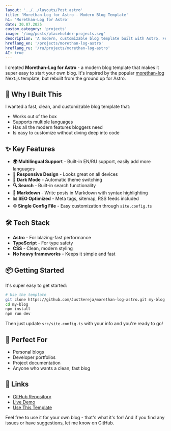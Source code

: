 ```yaml
---
layout: '../../layouts/Post.astro'
title: 'Morethan-Log for Astro - Modern Blog Template'
h1: 'Morethan-Log for Astro'
date: 30.07.2025
custom_category: 'projects'
image: '/img/posts/placeholder-projects.svg'
description: 'A modern, customizable blog template built with Astro. Features i18n support, dark mode, full-text search, and SEO optimization.'
hreflang_en: '/projects/morethan-log-astro'
hreflang_ru: '/ru/projects/morethan-log-astro'
AI: true
---
```


I created **Morethan-Log for Astro** - a modern blog template that makes it super easy to start your own blog. It's inspired by the popular [morethan-log](https://github.com/morethanmin/morethan-log) Next.js template, but rebuilt from the ground up for Astro.

## 🚀 Why I Built This

I wanted a fast, clean, and customizable blog template that:
- Works out of the box
- Supports multiple languages
- Has all the modern features bloggers need
- Is easy to customize without diving deep into code

## ✨ Key Features

- **🌍 Multilingual Support** - Built-in EN/RU support, easily add more languages
- **📱 Responsive Design** - Looks great on all devices
- **🌙 Dark Mode** - Automatic theme switching
- **🔍 Search** - Built-in search functionality
- **📝 Markdown** - Write posts in Markdown with syntax highlighting
- **📊 SEO Optimized** - Meta tags, sitemap, RSS feeds included
- **⚙️ Single Config File** - Easy customization through `site.config.ts`

## 🛠️ Tech Stack

- **Astro** - For blazing-fast performance
- **TypeScript** - For type safety
- **CSS** - Clean, modern styling
- **No heavy frameworks** - Keeps it simple and fast

## 📦 Getting Started

It's super easy to get started:

```bash
# Use the template
git clone https://github.com/JustSereja/morethan-log-astro.git my-blog
cd my-blog
npm install
npm run dev
```

Then just update `src/site.config.ts` with your info and you're ready to go!

## 🎯 Perfect For

- Personal blogs
- Developer portfolios
- Project documentation
- Anyone who wants a clean, fast blog

## 🔗 Links

- [GitHub Repository](https://github.com/JustSereja/morethan-log-astro)
- [Live Demo](https://morethan-log-astro.sereja.com)
- [Use This Template](https://github.com/JustSereja/morethan-log-astro/generate)

Feel free to use it for your own blog - that's what it's for! And if you find any issues or have suggestions, let me know on GitHub. 